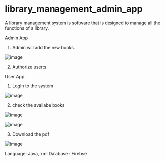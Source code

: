 # library_management_admin_app

A library management system is software that is designed to manage all the functions of a library.

Admin App 
1. Admin will add the new books.

![image](https://github.com/khushpreet-007/library_management_admin_app/assets/75271300/2fb450cc-1aa5-4079-86cb-baea3294de42)

2. Authorize user;s

User App:
1. LogIn to the system

![image](https://github.com/khushpreet-007/library_management_admin_app/assets/75271300/635563de-4646-4519-bdbe-f5a982849e92)

2. check the availabe books

![image](https://github.com/khushpreet-007/library_management_admin_app/assets/75271300/2a8ea63a-b6df-42b9-bd6f-fa192832d9c7)

![image](https://github.com/khushpreet-007/library_management_admin_app/assets/75271300/a74b21ad-aeb5-483f-aa20-47b12b2ee459)

3. Download the pdf

![image](https://github.com/khushpreet-007/library_management_admin_app/assets/75271300/dc0b5b58-d58b-420e-8dd9-a7fb6389e0eb)

Language: Java, xml
Database : Firebse
